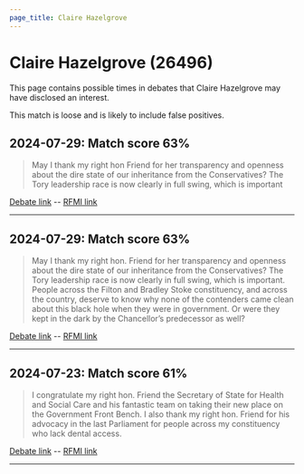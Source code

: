 ```yaml
---
page_title: Claire Hazelgrove
---
```


# Claire Hazelgrove  (26496)

This page contains possible times in debates that Claire Hazelgrove may have disclosed an interest.

This match is loose and is likely to include false positives. 



## 2024-07-29: Match score 63%

>May I thank my right hon Friend for her transparency and openness about the dire state of our inheritance from the Conservatives? The Tory leadership race is now clearly in full swing, which is important

[Debate link](https://www.theyworkforyou.com/debates/?id=2024-07-29c.1051.5)  --  [RFMI link](https://www.theyworkforyou.com/mp/26496/register)


---



## 2024-07-29: Match score 63%

>May I thank my right hon. Friend for her transparency and openness about the dire state of our inheritance from the Conservatives? The Tory leadership race is now clearly in full swing, which is important. People across the Filton and Bradley Stoke constituency, and  across the country, deserve to know why none of the contenders came clean about this black hole when they were in government. Or were they kept in the dark by the Chancellor’s predecessor as well?

[Debate link](https://www.theyworkforyou.com/debates/?id=2024-07-29c.1051.5)  --  [RFMI link](https://www.theyworkforyou.com/mp/26496/register)


---



## 2024-07-23: Match score 61%

>I congratulate my right hon. Friend the Secretary of State for Health and Social Care and his fantastic team on taking their new place on the Government Front Bench. I also thank my right hon. Friend for his advocacy in the last Parliament for people across my constituency who lack dental access.

[Debate link](https://www.theyworkforyou.com/debates/?id=2024-07-23d.509.1)  --  [RFMI link](https://www.theyworkforyou.com/mp/26496/register)


---

